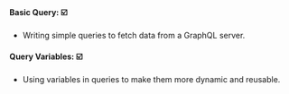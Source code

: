   

#### Basic Query: ☑️

- Writing simple queries to fetch data from a GraphQL server.
#### Query Variables: ☑️

- Using variables in queries to make them more dynamic and reusable.
